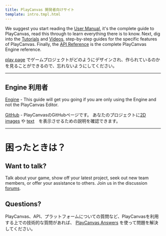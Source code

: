 ```yaml
---
title: PlayCanvas 開発者向けサイト
template: intro.tmpl.html
---
```


We suggest you start reading the [User Manual][1], it's the complete guide to PlayCanvas, read this through to learn everything there is to know. Next, dig into the [Tutorials][3] and [Videos][12], step-by-step guides for the specific features of PlayCanvas. Finally, the [API Reference][4] is the complete PlayCanvas Engine reference.

[play page][8] でゲームプロジェクトがどのようにデザインされ、作られているのかを見ることができるので、忘れないようにしてください。

<hr />

## Engine 利用者

[Engine][9] - This guide will get you going if you are only using the Engine and not the PlayCanvas Editor.

[GitHub][5] - PlayCanvasのGitHubページです。 あなたのプロジェクトに[2D images][6] や [text][7]　を表示させるための説明を確認できます。

<hr />

# 困ったときは？

## Want to talk?

Talk about your game, show off your latest project, seek out new team members, or offer your assistance to others. Join us in the discussion [forums][10].

## Questions?

PlayCanvas、API、プラットフォームについての質問など、PlayCanvasを利用する上での技術的な質問があれば、 [PlayCanvas Answers][11] を使って問題を解決してください。 

[1]: /user-manual
[2]: /getting-started
[3]: /tutorials
[4]: /engine/api/stable
[5]: https://github.com/playcanvas
[6]: https://github.com/playcanvas/sprites
[7]: https://github.com/playcanvas/fonts
[8]: https://playcanvas.com/play
[9]: /engine
[10]: http://forum.playcanvas.com/
[11]: http://answers.playcanvas.com/
[12]: /tutorials/video

